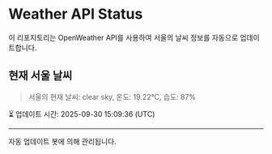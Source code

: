 
# Weather API Status

이 리포지토리는 OpenWeather API를 사용하여 서울의 날씨 정보를 자동으로 업데이트합니다.

## 현재 서울 날씨
> 서울의 현재 날씨: clear sky, 온도: 19.22°C, 습도: 87%

⏳ 업데이트 시간: 2025-09-30 15:09:36 (UTC)

---
자동 업데이트 봇에 의해 관리됩니다.
